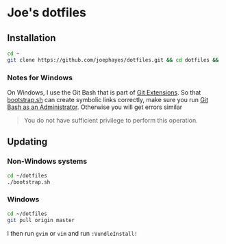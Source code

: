 # Joe's dotfiles

## Installation

```bash
cd ~
git clone https://github.com/joephayes/dotfiles.git && cd dotfiles && ./bootstrap.sh
```
### Notes for Windows
On Windows, I use the Git Bash that is part of [Git Extensions](http://sourceforge.net/projects/gitextensions/). So that [bootstrap.sh](bootstrap.sh) can create symbolic links correctly, make sure you run [Git Bash as an Administrator](http://technet.microsoft.com/en-us/magazine/ff431742.aspx). Otherwise you will get errors similar

> You do not have sufficient privilege to perform this operation.

## Updating

### Non-Windows systems

```bash
cd ~/dotfiles
./bootstrap.sh
```

### Windows

```bash
cd ~/dotfiles
git pull origin master
```

I then run `gvim` or `vim` and run `:VundleInstall!`

